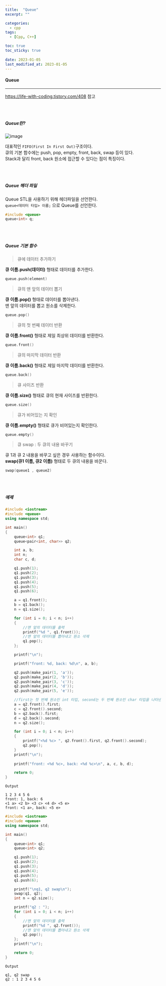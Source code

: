 ```yaml
---
title:  "Queue"
excerpt: ""

categories:
  - cpp
tags:
  - [Cpp, C++]

toc: true
toc_sticky: true
 
date: 2023-01-05
last_modified_at: 2023-01-05
---
```


#### Queue  
---

<https://life-with-coding.tistory.com/408> 참고

<br>
<br>

##### Queue란?

![image](https://user-images.githubusercontent.com/106606698/200212276-50522c63-20fd-497c-96de-16123bed81d4.png)

대표적인 `FIFO(First In First Out)`구조이다.  
큐의 기본 함수에는 push, pop, empty, front, back, swap 등이 있다.  
Stack과 달리 front, back 원소에 접근할 수 있다는 점이 특징이다.  

<br>
<br>

##### Queue 헤더 파일     

Queue STL을 사용하기 위해 헤더파일을 선언한다.  
`queue<데이터 타입> 이름;` 으로 Queue를 선언한다.  

```cpp
#include <queue>
queue<int> q;
```

<br>
<br>

##### Queue 기본 함수  

> 큐에 데이터 추가하기  

**큐 이름.push(데이터)** 형태로 데이터를 추가한다.  

```cpp
queue.push(element)
```

> 큐의 맨 앞의 데이터 뽑기    

**큐 이름.pop()** 형태로 데이터를 뽑아낸다.  
맨 앞의 데이터를 뽑고 원소를 삭제한다.  

```cpp
queue.pop()
```
 
> 큐의 첫 번째 데이터 반환  

**큐 이름.front()** 형태로 제일 최상위 데이터를 반환한다.  

```cpp
queue.front()
```

> 큐의 마지막 데이터 반환  

**큐 이름.back()** 형태로 제일 마지막 데이터를 반환한다.  

```cpp
queue.back()
```

> 큐 사이즈 반환  

**큐 이름.size()** 형태로 큐의 현재 사이즈를 반환한다.   

```cpp
queue.size()
```

> 큐가 비어있는 지 확인  

**큐 이름.empty()** 형태로 큐가 비어있는지 확인한다.  

```cpp
queue.empty()
```

> 큐 swap : 두 큐의 내용 바꾸기  

큐 1과 큐 2 내용을 바꾸고 싶은 경우 사용하는 함수이다.  
**swap(큐1 이름, 큐2 이름)** 형태로 두 큐의 내용을 바꾼다.   

```cpp
swap(queue1 , queue2)
```

<br>
<br>

##### 예제      

```cpp
#include <iostream>
#include <queue>
using namespace std;

int main()
{
	queue<int> q1;
	queue<pair<int, char>> q2;

	int a, b;
	int n;
	char c, d;

	q1.push(1);
	q1.push(2);
	q1.push(3);
	q1.push(4);
	q1.push(5);
	q1.push(6);

	a = q1.front();
	b = q1.back();
	n = q1.size();

	for (int i = 0; i < n; i++)
	{
		//맨 앞의 데이터를 출력
		printf("%d ", q1.front());
		//맨 앞의 데이터를 뽑아내고 원소 삭제
		q1.pop();
	};

	printf("\n");

	printf("front: %d, back: %d\n", a, b);

	q2.push(make_pair(1, 'a'));
	q2.push(make_pair(2, 'b'));
	q2.push(make_pair(3, 'c'));
	q2.push(make_pair(4, 'd'));
	q2.push(make_pair(5, 'e'));

	//first는 첫 번째 원소인 int 타입, second는 두 번째 원소인 char 타입을 나타낸다.
	a = q2.front().first;
	c = q2.front().second;
	b = q2.back().first;
	d = q2.back().second;
	n = q2.size();

	for (int i = 0; i < n; i++)
	{
		printf("<%d %c> ", q2.front().first, q2.front().second);
		q2.pop();
	}
	printf("\n");
	
	printf("front: <%d %c>, back: <%d %c>\n", a, c, b, d);

	return 0;
}
```

```
Output

1 2 3 4 5 6
front: 1, back: 6
<1 a> <2 b> <3 c> <4 d> <5 e>
front: <1 a>, back: <5 e>
```

```cpp
#include <iostream>
#include <queue>
using namespace std;

int main()
{
	queue<int> q1;
	queue<int> q2;

	q1.push(1);
	q1.push(2);
	q1.push(3);
	q1.push(4);
	q1.push(5);
	q1.push(6);

	printf("\nq1, q2 swap\n");	
	swap(q1, q2);
	int n = q2.size();

	printf("q2 : ");	
	for (int i = 0; i < n; i++)
	{
		//맨 앞의 데이터를 출력
		printf("%d ", q2.front());
		//맨 앞의 데이터를 뽑아내고 원소 삭제
		q2.pop();
	};
	printf("\n");

    return 0;
}
```

```
Output

q1, q2 swap
q2 : 1 2 3 4 5 6
```
